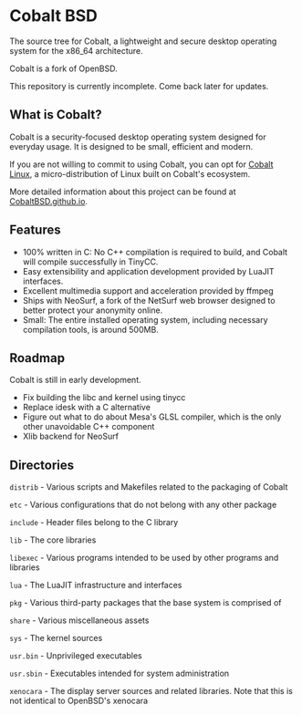 # Cobalt BSD

The source tree for Cobalt, a lightweight and secure desktop operating system for the x86\_64 architecture.

Cobalt is a fork of OpenBSD.

This repository is currently incomplete. Come back later for updates.

## What is Cobalt?

Cobalt is a security-focused desktop operating system designed for everyday usage. It is designed to be small, efficient and modern.

If you are not willing to commit to using Cobalt, you can opt for [Cobalt Linux](https://github.com/cobaltbsd/cobalt-linux), a micro-distribution of Linux built on Cobalt's ecosystem.

More detailed information about this project can be found at [CobaltBSD.github.io](https://cobaltbsd.github.io).

## Features
* 100% written in C: No C++ compilation is required to build, and Cobalt will compile successfully in TinyCC.
* Easy extensibility and application development provided by LuaJIT interfaces.
* Excellent multimedia support and acceleration provided by ffmpeg
* Ships with NeoSurf, a fork of the NetSurf web browser designed to better protect your anonymity online.
* Small: The entire installed operating system, including necessary compilation tools, is around 500MB.

## Roadmap
Cobalt is still in early development.
* Fix building the libc and kernel using tinycc
* Replace idesk with a C alternative
* Figure out what to do about Mesa's GLSL compiler, which is the only other unavoidable C++ component
* Xlib backend for NeoSurf

## Directories
`distrib` - Various scripts and Makefiles related to the packaging of Cobalt

`etc` - Various configurations that do not belong with any other package

`include` - Header files belong to the C library

`lib` - The core libraries

`libexec` - Various programs intended to be used by other programs and libraries

`lua` - The LuaJIT infrastructure and interfaces

`pkg` - Various third-party packages that the base system is comprised of

`share` - Various miscellaneous assets

`sys` - The kernel sources

`usr.bin` - Unprivileged executables

`usr.sbin` - Executables intended for system administration

`xenocara` - The display server sources and related libraries. Note that this is not identical to OpenBSD's xenocara
